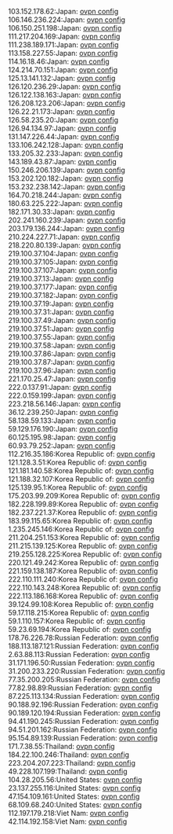 103.152.178.62:Japan: [ovpn config](vpn/103_152_178_62.ovpn)  
106.146.236.224:Japan: [ovpn config](vpn/106_146_236_224.ovpn)  
106.150.251.198:Japan: [ovpn config](vpn/106_150_251_198.ovpn)  
111.217.204.169:Japan: [ovpn config](vpn/111_217_204_169.ovpn)  
111.238.189.171:Japan: [ovpn config](vpn/111_238_189_171.ovpn)  
113.158.227.55:Japan: [ovpn config](vpn/113_158_227_55.ovpn)  
114.16.18.46:Japan: [ovpn config](vpn/114_16_18_46.ovpn)  
124.214.70.151:Japan: [ovpn config](vpn/124_214_70_151.ovpn)  
125.13.141.132:Japan: [ovpn config](vpn/125_13_141_132.ovpn)  
126.120.236.29:Japan: [ovpn config](vpn/126_120_236_29.ovpn)  
126.122.138.163:Japan: [ovpn config](vpn/126_122_138_163.ovpn)  
126.208.123.206:Japan: [ovpn config](vpn/126_208_123_206.ovpn)  
126.22.21.173:Japan: [ovpn config](vpn/126_22_21_173.ovpn)  
126.58.235.20:Japan: [ovpn config](vpn/126_58_235_20.ovpn)  
126.94.134.97:Japan: [ovpn config](vpn/126_94_134_97.ovpn)  
131.147.226.44:Japan: [ovpn config](vpn/131_147_226_44.ovpn)  
133.106.242.128:Japan: [ovpn config](vpn/133_106_242_128.ovpn)  
133.205.32.233:Japan: [ovpn config](vpn/133_205_32_233.ovpn)  
143.189.43.87:Japan: [ovpn config](vpn/143_189_43_87.ovpn)  
150.246.206.139:Japan: [ovpn config](vpn/150_246_206_139.ovpn)  
153.202.120.182:Japan: [ovpn config](vpn/153_202_120_182.ovpn)  
153.232.238.142:Japan: [ovpn config](vpn/153_232_238_142.ovpn)  
164.70.218.244:Japan: [ovpn config](vpn/164_70_218_244.ovpn)  
180.63.225.222:Japan: [ovpn config](vpn/180_63_225_222.ovpn)  
182.171.30.33:Japan: [ovpn config](vpn/182_171_30_33.ovpn)  
202.241.160.239:Japan: [ovpn config](vpn/202_241_160_239.ovpn)  
203.179.136.244:Japan: [ovpn config](vpn/203_179_136_244.ovpn)  
210.224.227.71:Japan: [ovpn config](vpn/210_224_227_71.ovpn)  
218.220.80.139:Japan: [ovpn config](vpn/218_220_80_139.ovpn)  
219.100.37.104:Japan: [ovpn config](vpn/219_100_37_104.ovpn)  
219.100.37.105:Japan: [ovpn config](vpn/219_100_37_105.ovpn)  
219.100.37.107:Japan: [ovpn config](vpn/219_100_37_107.ovpn)  
219.100.37.13:Japan: [ovpn config](vpn/219_100_37_13.ovpn)  
219.100.37.177:Japan: [ovpn config](vpn/219_100_37_177.ovpn)  
219.100.37.182:Japan: [ovpn config](vpn/219_100_37_182.ovpn)  
219.100.37.19:Japan: [ovpn config](vpn/219_100_37_19.ovpn)  
219.100.37.31:Japan: [ovpn config](vpn/219_100_37_31.ovpn)  
219.100.37.49:Japan: [ovpn config](vpn/219_100_37_49.ovpn)  
219.100.37.51:Japan: [ovpn config](vpn/219_100_37_51.ovpn)  
219.100.37.55:Japan: [ovpn config](vpn/219_100_37_55.ovpn)  
219.100.37.58:Japan: [ovpn config](vpn/219_100_37_58.ovpn)  
219.100.37.86:Japan: [ovpn config](vpn/219_100_37_86.ovpn)  
219.100.37.87:Japan: [ovpn config](vpn/219_100_37_87.ovpn)  
219.100.37.96:Japan: [ovpn config](vpn/219_100_37_96.ovpn)  
221.170.25.47:Japan: [ovpn config](vpn/221_170_25_47.ovpn)  
222.0.137.91:Japan: [ovpn config](vpn/222_0_137_91.ovpn)  
222.0.159.199:Japan: [ovpn config](vpn/222_0_159_199.ovpn)  
223.218.56.146:Japan: [ovpn config](vpn/223_218_56_146.ovpn)  
36.12.239.250:Japan: [ovpn config](vpn/36_12_239_250.ovpn)  
58.138.59.133:Japan: [ovpn config](vpn/58_138_59_133.ovpn)  
59.129.176.190:Japan: [ovpn config](vpn/59_129_176_190.ovpn)  
60.125.195.98:Japan: [ovpn config](vpn/60_125_195_98.ovpn)  
60.93.79.252:Japan: [ovpn config](vpn/60_93_79_252.ovpn)  
112.216.35.186:Korea Republic of: [ovpn config](vpn/112_216_35_186.ovpn)  
121.128.3.51:Korea Republic of: [ovpn config](vpn/121_128_3_51.ovpn)  
121.181.140.58:Korea Republic of: [ovpn config](vpn/121_181_140_58.ovpn)  
121.188.32.107:Korea Republic of: [ovpn config](vpn/121_188_32_107.ovpn)  
125.139.95.1:Korea Republic of: [ovpn config](vpn/125_139_95_1.ovpn)  
175.203.99.209:Korea Republic of: [ovpn config](vpn/175_203_99_209.ovpn)  
182.228.199.89:Korea Republic of: [ovpn config](vpn/182_228_199_89.ovpn)  
182.237.221.37:Korea Republic of: [ovpn config](vpn/182_237_221_37.ovpn)  
183.99.115.65:Korea Republic of: [ovpn config](vpn/183_99_115_65.ovpn)  
1.235.245.146:Korea Republic of: [ovpn config](vpn/1_235_245_146.ovpn)  
211.204.251.153:Korea Republic of: [ovpn config](vpn/211_204_251_153.ovpn)  
211.215.139.125:Korea Republic of: [ovpn config](vpn/211_215_139_125.ovpn)  
219.255.128.225:Korea Republic of: [ovpn config](vpn/219_255_128_225.ovpn)  
220.121.49.242:Korea Republic of: [ovpn config](vpn/220_121_49_242.ovpn)  
221.159.138.187:Korea Republic of: [ovpn config](vpn/221_159_138_187.ovpn)  
222.110.111.240:Korea Republic of: [ovpn config](vpn/222_110_111_240.ovpn)  
222.110.143.248:Korea Republic of: [ovpn config](vpn/222_110_143_248.ovpn)  
222.113.186.168:Korea Republic of: [ovpn config](vpn/222_113_186_168.ovpn)  
39.124.99.108:Korea Republic of: [ovpn config](vpn/39_124_99_108.ovpn)  
59.17.118.215:Korea Republic of: [ovpn config](vpn/59_17_118_215.ovpn)  
59.1.110.157:Korea Republic of: [ovpn config](vpn/59_1_110_157.ovpn)  
59.23.69.194:Korea Republic of: [ovpn config](vpn/59_23_69_194.ovpn)  
178.76.226.78:Russian Federation: [ovpn config](vpn/178_76_226_78.ovpn)  
188.113.187.121:Russian Federation: [ovpn config](vpn/188_113_187_121.ovpn)  
2.63.88.113:Russian Federation: [ovpn config](vpn/2_63_88_113.ovpn)  
31.171.196.50:Russian Federation: [ovpn config](vpn/31_171_196_50.ovpn)  
31.200.233.220:Russian Federation: [ovpn config](vpn/31_200_233_220.ovpn)  
77.35.200.205:Russian Federation: [ovpn config](vpn/77_35_200_205.ovpn)  
77.82.98.89:Russian Federation: [ovpn config](vpn/77_82_98_89.ovpn)  
87.225.113.134:Russian Federation: [ovpn config](vpn/87_225_113_134.ovpn)  
90.188.92.196:Russian Federation: [ovpn config](vpn/90_188_92_196.ovpn)  
90.189.120.194:Russian Federation: [ovpn config](vpn/90_189_120_194.ovpn)  
94.41.190.245:Russian Federation: [ovpn config](vpn/94_41_190_245.ovpn)  
94.51.201.162:Russian Federation: [ovpn config](vpn/94_51_201_162.ovpn)  
95.154.89.139:Russian Federation: [ovpn config](vpn/95_154_89_139.ovpn)  
171.7.38.55:Thailand: [ovpn config](vpn/171_7_38_55.ovpn)  
184.22.100.246:Thailand: [ovpn config](vpn/184_22_100_246.ovpn)  
223.204.207.223:Thailand: [ovpn config](vpn/223_204_207_223.ovpn)  
49.228.107.199:Thailand: [ovpn config](vpn/49_228_107_199.ovpn)  
104.28.205.56:United States: [ovpn config](vpn/104_28_205_56.ovpn)  
23.137.255.116:United States: [ovpn config](vpn/23_137_255_116.ovpn)  
47.154.109.161:United States: [ovpn config](vpn/47_154_109_161.ovpn)  
68.109.68.240:United States: [ovpn config](vpn/68_109_68_240.ovpn)  
112.197.179.218:Viet Nam: [ovpn config](vpn/112_197_179_218.ovpn)  
42.114.192.158:Viet Nam: [ovpn config](vpn/42_114_192_158.ovpn)  
